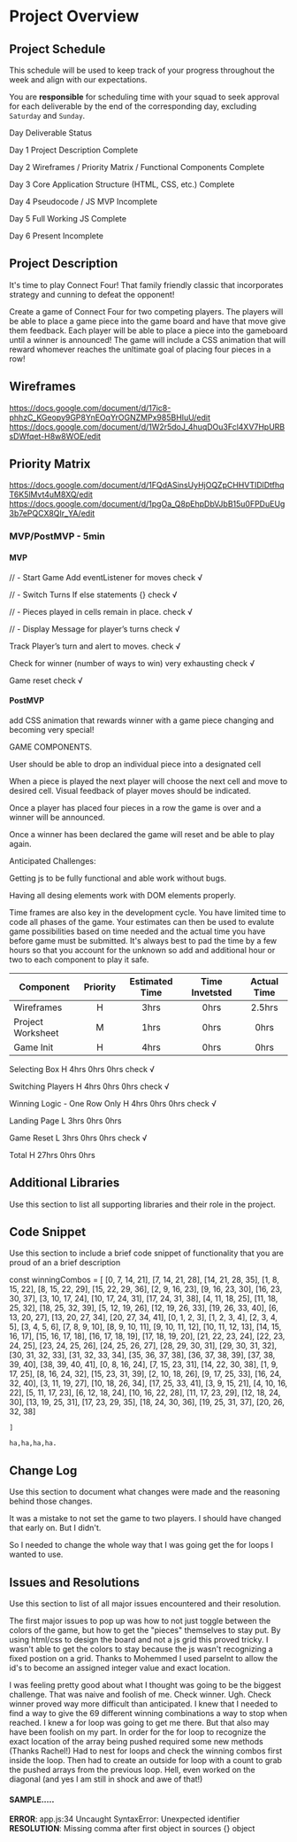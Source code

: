 # Project Overview

## Project Schedule

This schedule will be used to keep track of your progress throughout the week and align with our expectations.  

You are **responsible** for scheduling time with your squad to seek approval for each deliverable by the end of the corresponding day, excluding `Saturday` and `Sunday`.

Day	Deliverable	Status

Day 1	Project Description	Complete

Day 2	Wireframes / Priority Matrix / Functional Components	Complete

Day 3	Core Application Structure (HTML, CSS, etc.)	Complete

Day 4	Pseudocode / JS MVP	Incomplete

Day 5	Full Working JS	Complete

Day 6	Present	Incomplete


## Project Description

It's time to play Connect Four! That family friendly classic that incorporates strategy and cunning to defeat the opponent!

Create a game of Connect Four for two competing players. The players will be able to place a game piece into the game board and have that move give them feedback. Each player will be able to place a piece into the gameboard until a winner is announced! The game will include a CSS animation that will reward whomever reaches the unltimate goal of placing four pieces in a row!

## Wireframes

https://docs.google.com/document/d/17ic8-phhzC_KGeopy9GP8YnEOqYrOGNZMPx985BHIuU/edit
https://docs.google.com/document/d/1W2r5doJ_4huqDOu3Fcl4XV7HpURBsDWfqet-H8w8WOE/edit

## Priority Matrix

https://docs.google.com/document/d/1FQdASinsUyHjOQZpCHHVTIDlDtfhqT6K5lMvt4uM8XQ/edit 
https://docs.google.com/document/d/1pgOa_Q8pEhpDbVJbB15u0FPDuEUg3b7ePQCX8QIr_YA/edit

### MVP/PostMVP - 5min


#### MVP 


// - Start Game
Add eventListener for moves check √


// - Switch Turns
If else statements {} check √

// - Pieces played in cells remain in place.  check √


// - Display Message for player’s turns check √


Track Player’s turn and alert to moves. check √

Check for winner (number of ways to win) very exhausting check √

Game reset check √



#### PostMVP 



add CSS animation that rewards winner with a game piece changing and becoming very special!

GAME COMPONENTS.

User should be able to drop an individual piece into a designated cell
 
When a piece is played the next player will choose the next cell and move to desired cell.
Visual feedback of player moves should be indicated.

Once a player has placed four pieces in a row the game is over and a winner will be announced.
		 
Once a winner has been declared the game will reset and be able to play again.


Anticipated Challenges:

  Getting js to be fully functional and able work without bugs.
  
  Having all desing elements work with DOM elements properly.
  





Time frames are also key in the development cycle.  You have limited time to code all phases of the game.  Your estimates can then be used to evalute game possibilities based on time needed and the actual time you have before game must be submitted. It's always best to pad the time by a few hours so that you account for the unknown so add and additional hour or two to each component to play it safe.

| Component| Priority| Estimated Time| Time Invetsted| Actual Time|
| --- | :---: | :---: | :---: | :---:|
|Wireframes|	H|	3hrs|	0hrs|	2.5hrs|
|Project Worksheet|	M|1hrs	|0hrs	|0hrs|
|Game Init|	H|	4hrs|	0hrs|	0hrs|

Selecting Box	H	4hrs	0hrs	0hrs  check √

Switching Players	H	4hrs	0hrs	0hrs  check √

Winning Logic - One Row Only	H	4hrs	0hrs	0hrs check √

Landing Page	L	3hrs	0hrs	0hrs 

Game Reset	L	3hrs	0hrs	0hrs check √

Total	H	27hrs	0hrs	0hrs



## Additional Libraries
 Use this section to list all supporting libraries and their role in the project. 

## Code Snippet

Use this section to include a brief code snippet of functionality that you are proud of an a brief description  

 const winningCombos = [
        [0, 7, 14, 21], [7, 14, 21, 28], [14, 21, 28, 35],
        [1, 8, 15, 22], [8, 15, 22, 29], [15, 22, 29, 36],
        [2, 9, 16, 23], [9, 16, 23, 30], [16, 23, 30, 37],
        [3, 10, 17, 24], [10, 17, 24, 31], [17, 24, 31, 38],
        [4, 11, 18, 25], [11, 18, 25, 32], [18, 25, 32, 39],
        [5, 12, 19, 26], [12, 19, 26, 33], [19, 26, 33, 40],
        [6, 13, 20, 27], [13, 20, 27, 34], [20, 27, 34, 41],
        [0, 1, 2, 3], [1, 2, 3, 4], [2, 3, 4, 5], [3, 4, 5, 6],
        [7, 8, 9, 10], [8, 9, 10, 11], [9, 10, 11, 12], [10, 11, 12, 13],
        [14, 15, 16, 17], [15, 16, 17, 18], [16, 17, 18, 19], [17, 18, 19, 20],
        [21, 22, 23, 24], [22, 23, 24, 25], [23, 24, 25, 26], [24, 25, 26, 27],
        [28, 29, 30, 31], [29, 30, 31, 32], [30, 31, 32, 33], [31, 32, 33, 34],
        [35, 36, 37, 38], [36, 37, 38, 39], [37, 38, 39, 40], [38, 39, 40, 41],
        [0, 8, 16, 24], [7, 15, 23, 31], [14, 22, 30, 38],
        [1, 9, 17, 25], [8, 16, 24, 32], [15, 23, 31, 39],
        [2, 10, 18, 26], [9, 17, 25, 33], [16, 24, 32, 40],
        [3, 11, 19, 27], [10, 18, 26, 34], [17, 25, 33, 41],
        [3, 9, 15, 21], [4, 10, 16, 22], [5, 11, 17, 23], [6, 12, 18, 24],
        [10, 16, 22, 28], [11, 17, 23, 29], [12, 18, 24, 30], [13, 19, 25, 31],
        [17, 23, 29, 35], [18, 24, 30, 36], [19, 25, 31, 37], [20, 26, 32, 38]

    ]

    ha,ha,ha,ha.

## Change Log
 Use this section to document what changes were made and the reasoning behind those changes.  

 It was a mistake to not set the game to two players. I should have changed that early on. But I didn't.  

 So I needed to change the whole way that I was going get the for loops I wanted to use.





## Issues and Resolutions
 Use this section to list of all major issues encountered and their resolution.

 The first major issues to pop up was how to not just toggle between the colors of the game, but how to get the "pieces" themselves to stay put. By using html/css to design the board and not a js grid this proved tricky. I wasn't able to get the colors to stay because the js wasn't recognizing a fixed postion on a grid. Thanks to Mohemmed I used parseInt to allow the id's to become an assigned integer value and exact location. 

 I was feeling pretty good about what I thought was going to be the biggest challenge. That was naive and foolish of me. Check winner. Ugh. Check winner proved way more difficult than anticipated. I knew that I needed to find a way to give the 69 different winning combinations a way to stop when reached. I knew a for loop was going to get me there. But that also may have been foolish on my part. In order for the for loop to recognize the exact location of the array being pushed required some new methods (Thanks Rachel!) Had to nest for loops and check the winning combos first inside the loop. Then had to create an outside for loop with a count to grab the pushed arrays from the previous loop. Hell, even worked on the diagonal (and yes I am still in shock and awe of that!)

#### SAMPLE.....
**ERROR**: app.js:34 Uncaught SyntaxError: Unexpected identifier                                
**RESOLUTION**: Missing comma after first object in sources {} object





